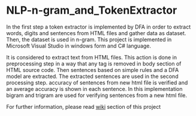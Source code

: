 # NLP-n-gram_and_TokenExtractor
In the first step a token extractor is implemented by DFA in order to extract words, digits and sentences from HTML files and gather data as dataset. Then, the dataset is used in n-gram.
This project is implemented in Microsoft Visual Studio in windows form and C# language.

It is considered to extract text from HTML files. This action is done in preprocessing step in a way that any tag is removed in body section of HTML source code. Then sentences based on simple rules and a DFA model are extracted. The extracted sentences are used in the second processing step. accuracy of sentences from new html file is verified and an average accuracy is shown in each sentence. In this implementation bigram and trigram are used for verifying sentences from a new html file.

For further information, please read [wiki](https://github.com/mortezamg63/NLP-n-gram_and_TokenExtractor/wiki/Preprocessing--%5C--Extracting-Tokens) section of this project
